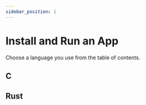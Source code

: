 ```yaml
---
sidebar_position: 1
---
```


# Install and Run an App

Choose a language you use from the table of contents.

## C

## Rust
